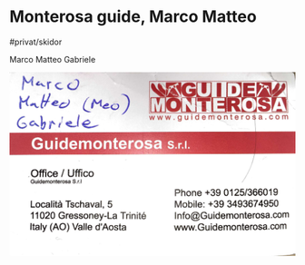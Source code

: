 # Monterosa guide, Marco Matteo
#privat/skidor

Marco 
Matteo
Gabriele

![](Monterosa%20guide,%20Marco%20Matteo/Evernote%20Snapshot%2020150315%20134645.jpg)